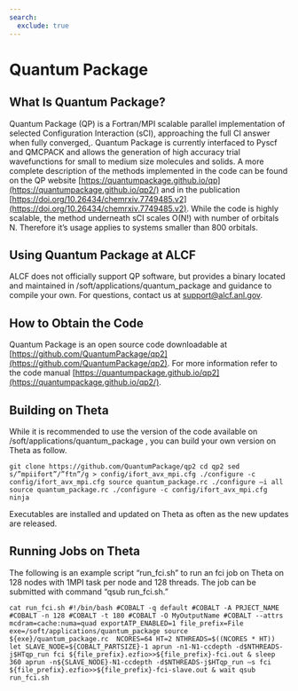```yaml
---
search:
  exclude: true
---
```


# Quantum Package
## What Is Quantum Package?
Quantum Package (QP) is a Fortran/MPI scalable parallel implementation of selected Configuration Interaction (sCI), approaching the full CI answer when fully converged,. Quantum Package is currently interfaced to Pyscf and QMCPACK and allows the generation of high accuracy trial wavefunctions for small to medium size molecules and solids.  A more complete description of the methods implemented in the code can be found on the QP website [https://quantumpackage.github.io/qp](https://quantumpackage.github.io/qp2/) and in the publication [https://doi.org/10.26434/chemrxiv.7749485.v2](https://doi.org/10.26434/chemrxiv.7749485.v2). While the code is highly scalable, the method underneath sCI scales O(N!) with number of orbitals N. Therefore it’s usage applies to systems smaller than 800 orbitals.

## Using Quantum Package at ALCF

ALCF does not officially support QP software, but provides a binary located and maintained in /soft/applications/quantum_package and guidance to compile your own. For questions, contact us at [support@alcf.anl.gov](mailto:support@alcf.anl.gov).

## How to Obtain the Code
Quantum Package is an open source code downloadable at [https://github.com/QuantumPackage/qp2](https://github.com/QuantumPackage/qp2). For more information refer to the code manual [https://quantumpackage.github.io/qp2](https://quantumpackage.github.io/qp2/).

## Building on Theta
While it is recommended to use the version of the code available on /soft/applications/quantum_package , you can build your own version on Theta as follow.

```
git clone https://github.com/QuantumPackage/qp2 cd qp2 sed s/”mpiifort”/”ftn”/g > config/ifort_avx_mpi.cfg ./configure -c  config/ifort_avx_mpi.cfg source quantum_package.rc ./configure –i all source quantum_package.rc ./configure -c config/ifort_avx_mpi.cfg ninja
```

Executables are installed and updated on Theta as often as the new updates are released.

## Running Jobs on Theta

The following is an example script “run_fci.sh” to run an fci job on Theta on 128 nodes with 1MPI task per node and 128 threads.  The job can be submitted with command “qsub run_fci.sh.”

```
cat run_fci.sh #!/bin/bash #COBALT -q default #COBALT -A PRJECT_NAME    #COBALT -n 128 #COBALT -t 180 #COBALT -O MyOutputName #COBALT --attrs mcdram=cache:numa=quad exportATP_ENABLED=1 file_prefix=File  exe=/soft/applications/quantum_package source ${exe}/quantum_package.rc  NCORES=64 HT=2 NTHREADS=$((NCORES * HT)) let SLAVE_NODE=${COBALT_PARTSIZE}-1 aprun -n1-N1-ccdepth -d$NTHREADS-j$HTqp_run fci ${file_prefix}.ezfio>>${file_prefix}-fci.out & sleep 360 aprun -n${SLAVE_NODE}-N1-ccdepth -d$NTHREADS-j$HTqp_run –s fci ${file_prefix}.ezfio>>${file_prefix}-fci-slave.out & wait qsub run_fci.sh
```

